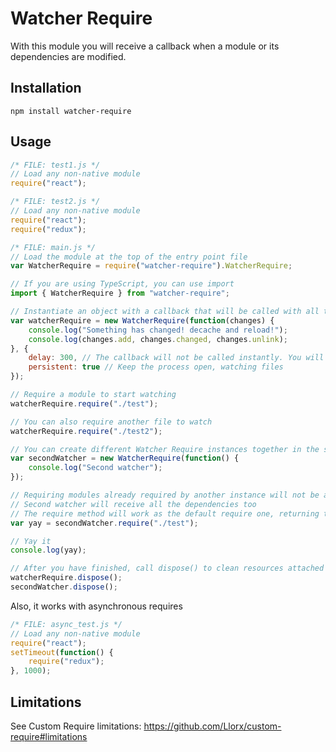 # Watcher Require

With this module you will receive a callback when a module or its dependencies are modified.

## Installation

`npm install watcher-require`

## Usage

```js
/* FILE: test1.js */
// Load any non-native module
require("react");
```

```js
/* FILE: test2.js */
// Load any non-native module
require("react");
require("redux");
```

```js
/* FILE: main.js */
// Load the module at the top of the entry point file
var WatcherRequire = require("watcher-require").WatcherRequire;

// If you are using TypeScript, you can use import
import { WatcherRequire } from "watcher-require";

// Instantiate an object with a callback that will be called with all the new changes
var watcherRequire = new WatcherRequire(function(changes) {
    console.log("Something has changed! decache and reload!");
    console.log(changes.add, changes.changed, changes.unlink);
}, {
    delay: 300, // The callback will not be called instantly. You will receive one callback per each bunch of files changed
    persistent: true // Keep the process open, watching files
});

// Require a module to start watching
watcherRequire.require("./test");

// You can also require another file to watch
watcherRequire.require("./test2");

// You can create different Watcher Require instances together in the same script
var secondWatcher = new WatcherRequire(function() {
    console.log("Second watcher");
});

// Requiring modules already required by another instance will not be a problem
// Second watcher will receive all the dependencies too
// The require method will work as the default require one, returning the exports contents
var yay = secondWatcher.require("./test");

// Yay it
console.log(yay);

// After you have finished, call dispose() to clean resources attached to modules
watcherRequire.dispose();
secondWatcher.dispose();
```

Also, it works with asynchronous requires
```js
/* FILE: async_test.js */
// Load any non-native module
require("react");
setTimeout(function() {
    require("redux");
}, 1000);
```

## Limitations

See Custom Require limitations: https://github.com/Llorx/custom-require#limitations